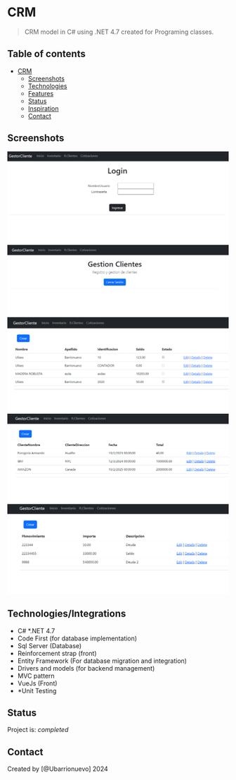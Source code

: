 # CRM

> CRM model in C# using .NET 4.7 created for Programing classes.

## Table of contents
- [CRM](#crm)
  - [Screenshots](#screenshots)
  - [Technologies](#technologies/integrations)
  - [Features](#features)
  - [Status](#status)
  - [Inspiration](#inspiration)
  - [Contact](#contact)




## Screenshots 
![Login](/img/login.png)
![Pantalla Principal](/img/pantallaprincipal.png)
![inventario](/img/inventario.png)
![Cotizaciones](/img/cotizaciones.png)
![Clientes](/img/Clientes.png)

## Technologies/Integrations
* C#
*.NET 4.7
* Code First (for database implementation)
* Sql Server (Database)
* Reinforcement strap (front)
* Entity Framework (For database migration and integration)
* Drivers and models (for backend management)
* MVC pattern
* VueJs (Front)
* *Unit Testing

## Status
Project is: _completed_


## Contact
Created by [@Ubarrionuevo] 2024
